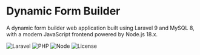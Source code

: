 # Dynamic Form Builder

A dynamic form builder web application built using Laravel 9 and MySQL 8, with a modern JavaScript frontend powered by Node.js 18.x.

![Laravel](https://img.shields.io/badge/Laravel-9.x-red)
![PHP](https://img.shields.io/badge/PHP-8.1-blue)
![Node](https://img.shields.io/badge/Node.js-18.x-green)
![License](https://img.shields.io/badge/license-MIT-lightgrey)
